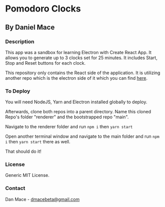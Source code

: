 # Pomodoro Clocks

## By Daniel Mace

### Description

This app was a sandbox for learning Electron with Create React App.  It allows you to generate up to 3 clocks set for 25 minutes.  It includes Start, Stop and Reset buttons for each clock.

This repository only contains the React side of the application.  It is utilizing another repo which is the electron side of it which you can find [here](https://github.com/swampcamel/electron-bootstrap).

### To Deploy

You will need NodeJS, Yarn and Electron installed globally to deploy.

Afterwards, clone both repos into a parent directory.  Name this cloned Repo's folder "renderer" and the bootstrapped repo "main".

Navigate to the renderer folder and run ```npm i``` then ```yarn start```

Open another terminal window and navigate to the main folder and run ```npm i``` then ```yarn start``` there as well.

That should do it!

### License

Generic MIT License.


### Contact

Dan Mace - dmacebeta@gmail.com
